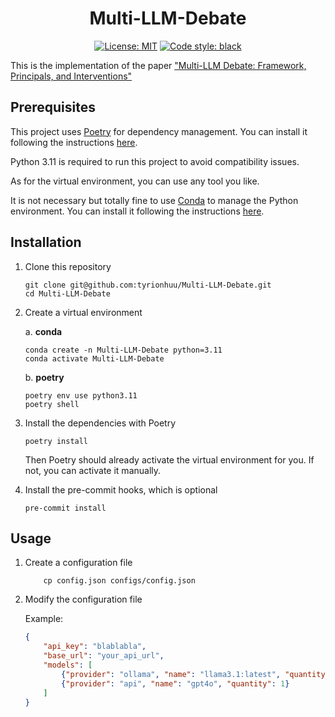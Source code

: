 <h1 align="center">Multi-LLM-Debate</h1>

<p align="center">
<a href="https://github.com/tyrionhuu/Multi-LLM-Debate/blob/main/LICENSE"><img alt="License: MIT" src="https://black.readthedocs.io/en/stable/_static/license.svg"></a>
<a href="https://github.com/psf/black"><img alt="Code style: black" src="https://img.shields.io/badge/code%20style-black-000000.svg"></a>
</p>

This is the implementation of the paper ["Multi-LLM Debate: Framework, Principals, and Interventions"](https://proceedings.neurips.cc/paper_files/paper/2024/hash/32e07a110c6c6acf1afbf2bf82b614ad-Abstract-Conference.html)

## Prerequisites

This project uses [Poetry](https://python-poetry.org/) for dependency management. You can install it following the instructions [here](https://python-poetry.org/docs/#installation).

Python 3.11 is required to run this project to avoid compatibility issues.

As for the virtual environment, you can use any tool you like.

It is not necessary but totally fine to use [Conda](https://docs.conda.io/en/latest/) to manage the Python environment. You can install it following the instructions [here](https://docs.conda.io/en/latest/miniconda.html).

## Installation

1. Clone this repository

    ``` shell
    git clone git@github.com:tyrionhuu/Multi-LLM-Debate.git
    cd Multi-LLM-Debate
    ```

1. Create a virtual environment

    a. **conda**

    ``` shell
    conda create -n Multi-LLM-Debate python=3.11
    conda activate Multi-LLM-Debate
    ```

    b. **poetry**

    ``` shell
    poetry env use python3.11
    poetry shell
    ```

1. Install the dependencies with Poetry

    ``` shell
    poetry install
    ```

    Then Poetry should already activate the virtual environment for you. If not, you can activate it manually.

1. Install the pre-commit hooks, which is optional

    ``` shell
    pre-commit install
    ```

## Usage

1. Create a configuration file

    ``` shell
        cp config.json configs/config.json
    ```

1. Modify the configuration file

    Example:

    ``` json
    {
        "api_key": "blablabla",
        "base_url": "your_api_url",
        "models": [
            {"provider": "ollama", "name": "llama3.1:latest", "quantity": 3},
            {"provider": "api", "name": "gpt4o", "quantity": 1}
        ]
    }
    ```
